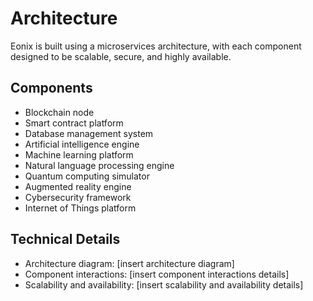 # Architecture

Eonix is built using a microservices architecture, with each component designed to be scalable, secure, and highly available.

## Components

* Blockchain node
* Smart contract platform
* Database management system
* Artificial intelligence engine
* Machine learning platform
* Natural language processing engine
* Quantum computing simulator
* Augmented reality engine
* Cybersecurity framework
* Internet of Things platform

## Technical Details

* Architecture diagram: [insert architecture diagram]
* Component interactions: [insert component interactions details]
* Scalability and availability: [insert scalability and availability details]
